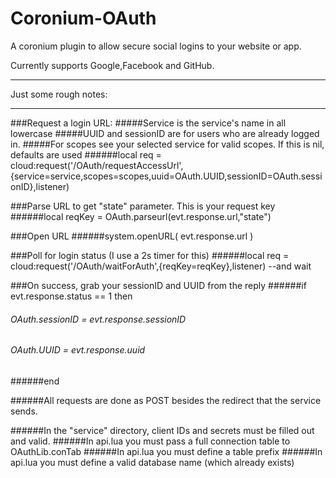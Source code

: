 # Coronium-OAuth


A coronium plugin to allow secure social logins to your website or app.


Currently supports Google,Facebook and GitHub.

---

Just some rough notes:

---

###Request a login URL:
#####Service is the service's name in all lowercase
#####UUID and sessionID are for users who are already logged in.
#####For scopes see your selected service for valid scopes. If this is nil, defaults are used
######local req = cloud:request('/OAuth/requestAccessUrl',{service=service,scopes=scopes,uuid=OAuth.UUID,sessionID=OAuth.sessionID},listener)

###Parse URL to get "state" parameter. This is your request key
######local reqKey = OAuth.parseurl(evt.response.url,"state")

###Open URL
######system.openURL( evt.response.url ) 

###Poll for login status (I use a 2s timer for this)
######local req = cloud:request('/OAuth/waitForAuth',{reqKey=reqKey},listener) --and wait

###On success, grab your sessionID and UUID from the reply
######if evt.response.status == 1 then
######  OAuth.sessionID = evt.response.sessionID
######  OAuth.UUID = evt.response.uuid
######end


######All requests are done as POST besides the redirect that the service sends.

######In the "service" directory, client IDs and secrets must be filled out and valid.
######In api.lua you must pass a full connection table to OAuthLib.conTab
######In api.lua you must define a table prefix
######In api.lua you must define a valid database name (which already exists)
